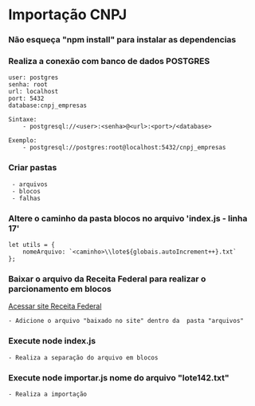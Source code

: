 # Importação CNPJ

### Não esqueça "npm install" para instalar as dependencias

### Realiza a conexão com banco de dados POSTGRES
	
	user: postgres
	senha: root
	url: localhost
	port: 5432
	database:cnpj_empresas

	Sintaxe:
		- postgresql://<user>:<senha>@<url>:<port>/<database>

	Exemplo:
		- postgresql://postgres:root@localhost:5432/cnpj_empresas

### Criar pastas
	 - arquivos
	 - blocos
	 - falhas

### Altere o caminho da pasta blocos no arquivo 'index.js - linha 17'

	let utils = {
        nomeArquivo: `<caminho>\\lote${globais.autoIncrement++}.txt`
    };

### Baixar o arquivo da Receita Federal para realizar o parcionamento em blocos

<a href="http://receita.economia.gov.br/orientacao/tributaria/cadastros/cadastro-nacional-de-pessoas-juridicas-cnpj/dados-publicos-cnpj">Acessar site Receita Federal</a>

	- Adicione o arquivo "baixado no site" dentro da  pasta "arquivos"

### Execute node index.js
	- Realiza a separação do arquivo em blocos

### Execute node importar.js nome do arquivo "lote142.txt"
	- Realiza a importação 